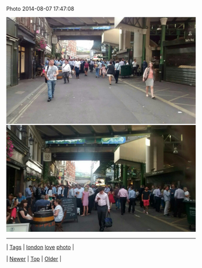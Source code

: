 <!--
title: Photo 2014-08-07 17
date: 2020-06-28T15:27:00.366Z
tags: london, love, photo
-->


Photo 2014-08-07 17:47:08

![](94080388942-0.jpg)
![](94080388942-1.jpg)

<!--BOTTOM-POST-NAVIGATION-->
---

| [Tags](tags.md) | [london](tag-london.md) [love](tag-love.md) [photo](tag-photo.md) |

| [Newer](94045181622.md) | [Top](index.md) | [Older](94085533319.md) |